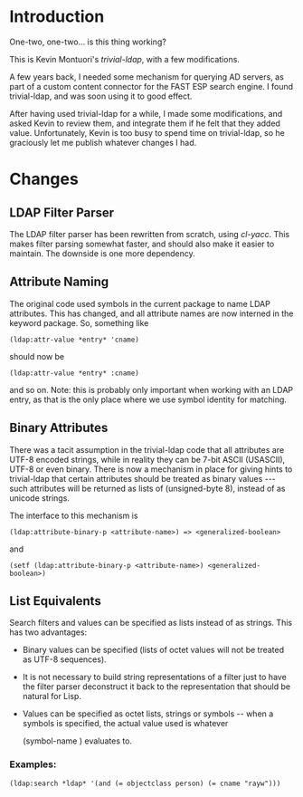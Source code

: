 Introduction
============

One-two, one-two... is this thing working?

This is Kevin Montuori's *trivial-ldap*, with a few modifications.

A few years back, I needed some mechanism for querying AD servers, as
part of a custom content connector for the FAST ESP search engine. I
found trivial-ldap, and was soon using it to good effect.

After having used trivial-ldap for a while, I made some modifications,
and asked Kevin to review them, and integrate them if he felt that
they added value. Unfortunately, Kevin is too busy to spend time
on trivial-ldap, so he graciously let me publish whatever changes I
had.

Changes
=======

LDAP Filter Parser
------------------

The LDAP filter parser has been rewritten from scratch, using
*cl-yacc*. This makes filter parsing somewhat faster, and should also
make it easier to maintain. The downside is one more dependency.

Attribute Naming
----------------

The original code used symbols in the current package to name LDAP
attributes. This has changed, and all attribute names are now interned
in the keyword package. So, something like

    (ldap:attr-value *entry* 'cname)

should now be

    (ldap:attr-value *entry* :cname)

and so on. Note: this is probably only important when working with an
LDAP entry, as that is the only place where we use symbol identity for
matching.

Binary Attributes
-----------------

There was a tacit assumption in the trivial-ldap code that all
attributes are UTF-8 encoded strings, while in reality they can be
7-bit ASCII (USASCII), UTF-8 or even binary. There is now a mechanism
in place for giving hints to trivial-ldap that certain attributes
should be treated as binary values --- such attributes will be
returned as lists of (unsigned-byte 8), instead of as unicode
strings.

The interface to this mechanism is

    (ldap:attribute-binary-p <attribute-name>) => <generalized-boolean>

and

    (setf (ldap:attribute-binary-p <attribute-name>) <generalized-boolean>)


List Equivalents
----------------

Search filters and values can be specified as lists instead of as
strings. This has two advantages:

* Binary values can be specified (lists of octet values will not be
  treated as UTF-8 sequences).

* It is not necessary to build string representations of a filter just
  to have the filter parser deconstruct it back to the representation
  that should be natural for Lisp.

* Values can be specified as octet lists, strings or symbols --
  when a symbols is specified, the actual value used is whatever

    (symbol-name <symbol>) evaluates to.

### Examples:

    (ldap:search *ldap* '(and (= objectclass person) (= cname "rayw")))


